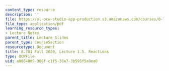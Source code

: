 ```yaml
---
content_type: resource
description: ''
file: https://ol-ocw-studio-app-production.s3.amazonaws.com/courses/8-701-introduction-to-nuclear-and-particle-physics-fall-2020/a88848d9386fc1f536e73b595f5a9ea0_MIT8_701f20_lec1.5.pdf
file_type: application/pdf
learning_resource_types:
- Lecture Notes
parent_title: Lecture Slides
parent_type: CourseSection
resourcetype: Document
title: 8.701 Fall 2020, Lecture 1.5. Reactions
type: OCWFile
uid: a88848d9-386f-c1f5-36e7-3b595f5a9ea0
---
```


